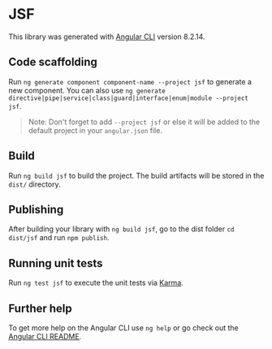 # JSF

This library was generated with [Angular CLI](https://github.com/angular/angular-cli) version 8.2.14.

## Code scaffolding

Run `ng generate component component-name --project jsf` to generate a new component. You can also use `ng generate directive|pipe|service|class|guard|interface|enum|module --project jsf`.
> Note: Don't forget to add `--project jsf` or else it will be added to the default project in your `angular.json` file. 

## Build

Run `ng build jsf` to build the project. The build artifacts will be stored in the `dist/` directory.

## Publishing

After building your library with `ng build jsf`, go to the dist folder `cd dist/jsf` and run `npm publish`.

## Running unit tests

Run `ng test jsf` to execute the unit tests via [Karma](https://karma-runner.github.io).

## Further help

To get more help on the Angular CLI use `ng help` or go check out the [Angular CLI README](https://github.com/angular/angular-cli/blob/master/README.md).
